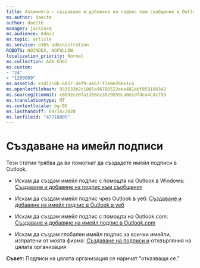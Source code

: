 ```yaml
---
title: Алхимията – създаване и добавяне на подпис към съобщения в Outlook
ms.author: daeite
author: daeite
manager: jackiesm
ms.audience: Admin
ms.topic: article
ms.service: o365-administration
ROBOTS: NOINDEX, NOFOLLOW
localization_priority: Normal
ms.collection: Adm_O365
ms.custom:
- "24"
- "1200009"
ms.assetid: e1d1258b-6057-4ef9-ae67-f3e0e2bbe1c4
ms.openlocfilehash: 933533b2c1065a96786522eee481abf859186342
ms.sourcegitcommit: c6692ce0fa1358ec3529e59ca0ecdfdea4cdc759
ms.translationtype: MT
ms.contentlocale: bg-BG
ms.lasthandoff: 09/14/2020
ms.locfileid: "47718805"
---
```

# <a name="creating-email-signatures"></a>Създаване на имейл подписи

Тези статии трябва да ви помогнат да създадете имейл подписи в Outlook.
  
- Искам да създам имейл подпис с помощта на Outlook в Windows: [Създаване и добавяне на подпис към съобщения](https://support.office.com/article/8ee5d4f4-68fd-464a-a1c1-0e1c80bb27f2.aspx)
  
- Искам да създам имейл подпис чрез Outlook в уеб: [Създаване и добавяне на имейл подпис в Outlook в уеб](https://support.office.com/article/5ff9dcfd-d3f1-447b-b2e9-39f91b074ea3.aspx)

- Искам да създам имейл подпис с помощта на Outlook.com: [Създаване и добавяне на имейл подпис в Outlook.com](https://support.office.com/article/776d9006-abdf-444e-b5b7-a61821dff034.aspx)

- Искам да създам глобален имейл подпис за всички имейли, изпратени от моята фирма: [Създаване на подписи и](https://docs.microsoft.com/microsoft-365/admin/setup/create-signatures-and-disclaimers) отхвърляния на цялата организация

 **Съвет:** Подписи на цялата организация се наричат "отказващи се."
  